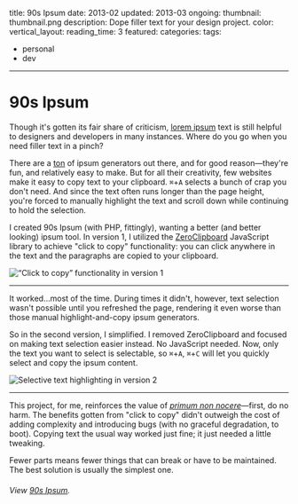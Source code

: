 title: 90s Ipsum
date: 2013-02
updated: 2013-03
ongoing:
thumbnail: thumbnail.png
description: Dope filler text for your design project.
color:
vertical_layout:
reading_time: 3
featured:
categories:
tags:
- personal
- dev
---

# 90s Ipsum

<span class="lead-in">Though it's gotten its fair share of criticism</span>, [lorem ipsum](http://en.wikipedia.org/wiki/Lorem_ipsum) text is still helpful to designers and developers in many instances. Where do you go when you need filler text in a pinch?

There are a [ton](http://ipsum-generators.com/) of ipsum generators out there, and for good reason—they're fun, and relatively easy to make. But for all their creativity, few websites make it easy to copy text to your clipboard. `⌘`+`A` selects a bunch of crap you don't need. And since the text often runs longer than the page height, you're forced to manually highlight the text and scroll down while continuing to hold the selection.

I created 90s Ipsum (with PHP, fittingly), wanting a better (and better looking) ipsum tool. In version 1, I utilized the [ZeroClipboard](http://zeroclipboard.org/) JavaScript library to achieve "click to copy" functionality: you can click anywhere in the text and the paragraphs are copied to your clipboard.

<img class="wide bordered rounded" src="v1.png" alt="&ldquo;Click to copy&rdquo; functionality in version 1">

---
<span class="lead-in">It worked&hellip;most of the time</span>. During times it didn't, however, text selection wasn't possible until you refreshed the page, rendering it even worse than those manual highlight-and-copy ipsum generators.

So in the second version, I simplified. I removed ZeroClipboard and focused on making text selection easier instead. No JavaScript needed. Now, only the text you want to select is selectable, so `⌘`+`A`, `⌘`+`C` will let you quickly select and copy the ipsum content.

<img class="wide bordered rounded" src="v2.png" alt="Selective text highlighting in version 2">

---
<span class="lead-in">This project</span>, for me, reinforces the value of [*primum non nocere*](http://en.wikipedia.org/wiki/Primum_non_nocere)—first, do no harm. The benefits gotten from "click to copy" didn't outweigh the cost of adding complexity and introducing bugs (with no graceful degradation, to boot). Copying text the usual way worked just fine; it just needed a little tweaking.

Fewer parts means fewer things that can break or have to be maintained. The best solution is usually the simplest one.

###### View [90s Ipsum](http://justinjaywang.com/90s-ipsum/).
